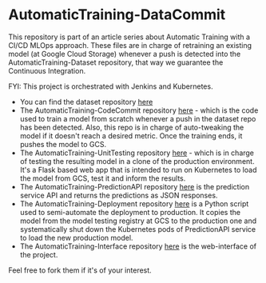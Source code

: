 # AutomaticTraining-DataCommit

This repository is part of an article series about Automatic Training with a CI/CD MLOps approach. These files are in charge of retraining an existing model (at Google Cloud Storage) whenever a push is detected into the AutomaticTraining-Dataset repository, that way we guarantee the Continuous Integration.

FYI: This project is orchestrated with Jenkins and Kubernetes.

* You can find the dataset repository [here](https://github.com/sergiovirahonda/AutomaticTraining-Dataset)
* The AutomaticTraining-CodeCommit repository [here](https://github.com/sergiovirahonda/AutomaticTraining-CodeCommit) - which is the code used to train a model from scratch whenever a push in the dataset repo has been detected.  Also, this repo is in charge of auto-tweaking the model if it doesn't reach a desired metric. Once the training ends, it pushes the model to GCS.
* The AutomaticTraining-UnitTesting repository [here](https://github.com/sergiovirahonda/AutomaticTraining-UnitTesting) - which is in charge of testing the resulting model in a clone of the production environment. It's a Flask based web app that is intended to run on Kubernetes to load the model from GCS, test it and inform the results.
* The AutomaticTraining-PredictionAPI repository [here](https://github.com/sergiovirahonda/AutomaticTraining-PredictionAPI) is the prediction service API and returns the predictions as JSON responses.
* The AutomaticTraining-Deployment repository [here](https://github.com/sergiovirahonda/AutomaticTraining-Deployment) is a Python script used to semi-automate the deployment to production. It copies the model from the model testing registry at GCS to the production one and systematically shut down the Kubernetes pods of PredictionAPI service to load the new production model.
* The AutomaticTraining-Interface repository [here](https://github.com/sergiovirahonda/AutomaticTraining-Interface) is the web-interface of the project.


Feel free to fork them if it's of your interest.
